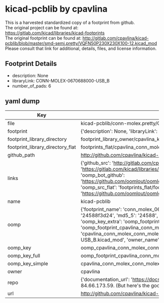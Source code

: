 # kicad-pcblib by cpavlina  
This is a harvested standardized copy of a footprint from github.  
The original project can be found at:  
https://gitlab.com/kicad/libraries/kicad-footprints  
The original footprint can be found at:
http://gitlab.com/cpavlina/kicad-pcblib/blob/master/smd-semi.pretty/VQFN50P230X230X100-12.kicad_mod
Please consult that link for additional, details, files, and license information.  
## Footprint Details
* description: None  
* libraryLink: CONN-MOLEX-0670688000-USB_B  
* number_of_pads: 6  
## yaml dump  
| Key | Value |  
| --- | --- |  
| file | kicad-pcblib/conn-molex.pretty/CONN-MOLEX-0670688000-USB_B.kicad_mod |  
| footprint | {'description': None, 'libraryLink': 'CONN-MOLEX-0670688000-USB_B', 'number_of_pads': 6} |  
| footprint_library_directory | footprint_library_owner/cpavlina_kicad-pcblib |  
| footprint_library_directory_flat | footprints_flat/cpavlina_conn_molex_conn_molex_0670688000_usb_b/working |  
| github_path | http://github.com/cpavlina/kicad-pcblib/blob/master/conn-molex.pretty/CONN-MOLEX-0670688000-USB_B.kicad_mod |  
| links | {'github_src': 'http://gitlab.com/cpavlina/kicad-pcblib/blob/master/smd-semi.pretty/VQFN50P230X230X100-12.kicad_mod', 'github_src_repo': 'https://gitlab.com/kicad/libraries/kicad-footprints', 'oomp_bot': 'footprints/cpavlina_conn_molex_conn_molex_0670688000_usb_b/working', 'oomp_bot_github': 'https://github.com/oomlout/oomlout_oomp_footprint_bot/tree/main/footprints/cpavlina_conn_molex_conn_molex_0670688000_usb_b/working', 'oomp_src_flat': 'footprints_flat/footprints_flat/cpavlina_conn_molex_conn_molex_0670688000_usb_b/working', 'oomp_src_flat_github': 'https://github.com/oomlout/oomlout_oomp_footprint_src/tree/main/footprints_flat/cpavlina_conn_molex_conn_molex_0670688000_usb_b/working'} |  
| name | kicad-pcblib |  
| oomp | {'footprint_name': 'conn_molex_0670688000_usb_b', 'library_name': 'conn_molex', 'md5': '24588f3d241846b123313284dd2c93a8', 'md5_10': '24588f3d24', 'md5_5': '24588', 'md5_6': '24588f', 'oomp_key': 'oomp_cpavlina_conn_molex_conn_molex_0670688000_usb_b', 'oomp_key_extra': 'oomp_footprint_cpavlina_conn_molex_conn_molex_0670688000_usb_b', 'oomp_key_full': 'oomp_footprint_cpavlina_conn_molex_conn_molex_0670688000_usb_b_24588f', 'oomp_key_simple': 'cpavlina_conn_molex_conn_molex_0670688000_usb_b', 'original_filename': 'kicad-pcblib/conn-molex.pretty/CONN-MOLEX-0670688000-USB_B.kicad_mod', 'owner_name': 'cpavlina'} |  
| oomp_key | oomp_cpavlina_conn_molex_conn_molex_0670688000_usb_b |  
| oomp_key_full | oomp_footprint_cpavlina_conn_molex_conn_molex_0670688000_usb_b |  
| oomp_key_simple | cpavlina_conn_molex_conn_molex_0670688000_usb_b |  
| owner | cpavlina |  
| repo | {'documentation_url': 'https://docs.github.com/rest/overview/resources-in-the-rest-api#rate-limiting', 'message': "API rate limit exceeded for 84.66.173.59. (But here's the good news: Authenticated requests get a higher rate limit. Check out the documentation for more details.)"} |  
| url | http://github.com/cpavlina/kicad-pcblib |  

